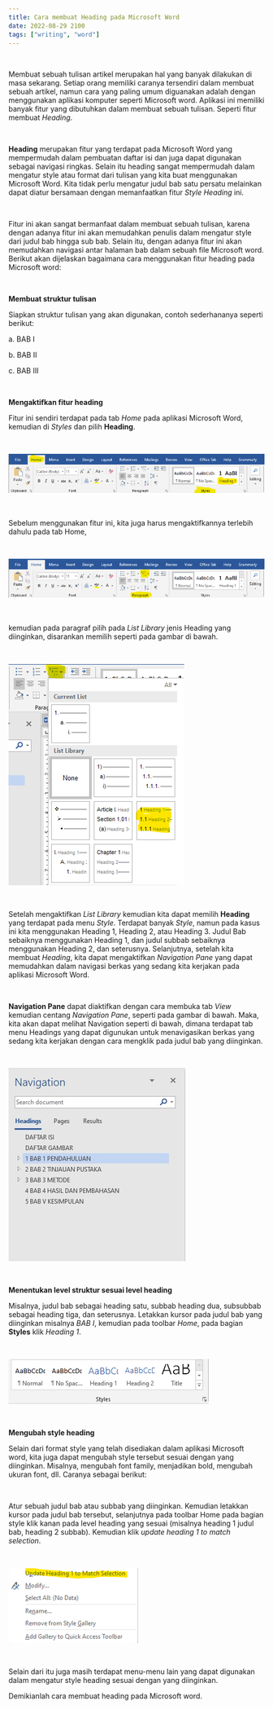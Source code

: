 ```yaml
---
title: Cara membuat Heading pada Microsoft Word
date: 2022-08-29 2100
tags: ["writing", "word"]
---
```


<br>

Membuat sebuah tulisan artikel merupakan hal yang banyak dilakukan di masa sekarang. Setiap orang memiliki caranya tersendiri dalam membuat sebuah artikel, namun cara yang paling umum diguanakan adalah dengan menggunakan aplikasi komputer seperti Microsoft word. Aplikasi ini memiliki banyak fitur yang dibutuhkan dalam membuat sebuah tulisan. Seperti fitur membuat *Heading*.

<br>

**Heading** merupakan fitur yang terdapat pada Microsoft Word yang mempermudah dalam pembuatan daftar isi dan juga dapat digunakan sebagai navigasi ringkas. Selain itu heading sangat mempermudah dalam mengatur style atau format dari tulisan yang kita buat menggunakan Microsoft Word. Kita tidak perlu mengatur judul bab satu persatu melainkan dapat diatur bersamaan dengan memanfaatkan fitur *Style Heading* ini.

<br>

Fitur ini akan sangat bermanfaat dalam membuat sebuah tulisan, karena dengan adanya fitur ini akan memudahkan penulis dalam mengatur style dari judul bab hingga sub bab. Selain itu, dengan adanya fitur ini akan memudahkan navigasi antar halaman bab dalam sebuah file Microsoft word. Berikut akan dijelaskan bagaimana cara menggunakan fitur heading pada Microsoft word:

<br> 

**Membuat struktur tulisan**

Siapkan struktur tulisan yang akan digunakan, contoh sederhananya seperti berikut:

a. BAB I

b. BAB II

c. BAB III

<br>

**Mengaktifkan fitur heading**

Fitur ini sendiri terdapat pada tab *Home* pada aplikasi Microsoft Word, kemudian di *Styles* dan pilih **Heading**.

<br>

![](./1.png)

<br>

Sebelum menggunakan fitur ini, kita juga harus mengaktifkannya terlebih dahulu pada tab Home,

<br>

![](./2.png)

<br>

kemudian pada paragraf pilih pada *List Library* jenis Heading yang diinginkan, disarankan memilih seperti pada gambar di bawah.

<br>

![](./3.png)

<br>

Setelah mengaktifkan *List Library* kemudian kita dapat memilih **Heading** yang terdapat pada menu *Style*. Terdapat banyak *Style*, namun pada kasus ini kita menggunakan Heading 1, Heading 2, atau Heading 3. Judul Bab sebaiknya menggunakan Heading 1, dan judul subbab sebaiknya menggunakan Heading 2, dan seterusnya. Selanjutnya, setelah kita membuat *Heading*, kita dapat mengaktifkan *Navigation Pane* yang dapat memudahkan dalam navigasi berkas yang sedang kita kerjakan pada aplikasi Microsoft Word.

<br>

**Navigation Pane** dapat diaktifkan dengan cara membuka tab *View* kemudian centang *Navigation Pane*, seperti pada gambar di bawah. Maka, kita akan dapat melihat Navigation seperti di bawah, dimana terdapat tab menu Headings yang dapat digunukan untuk menavigasikan berkas yang sedang kita kerjakan dengan cara mengklik pada judul bab yang diinginkan.

<br>

![View](./4.jpg)

<br>

**Menentukan level struktur sesuai level heading**

Misalnya, judul bab sebagai heading satu, subbab heading dua, subsubbab sebagai heading tiga, dan seterusnya. Letakkan kursor pada judul bab yang diinginkan misalnya *BAB I*, kemudian pada toolbar *Home*, pada bagian **Styles** klik *Heading 1*.

<br>

![](./5.png)

<br>

**Mengubah style heading**

Selain dari format style yang telah disediakan dalam aplikasi Microsoft word, kita juga dapat mengubah style tersebut sesuai dengan yang diinginkan. Misalnya, mengubah font family, menjadikan bold, mengubah ukuran font, dll. Caranya sebagai berikut:

<br>

Atur sebuah judul bab atau subbab yang diinginkan. Kemudian letakkan kursor pada judul bab tersebut, selanjutnya pada toolbar Home pada bagian style klik kanan pada level heading yang sesuai (misalnya heading 1 judul bab, heading 2 subbab). Kemudian klik *update heading 1 to match selection*.

<br>

![](./6.png)

<br>

Selain dari itu juga masih terdapat menu-menu lain yang dapat digunakan dalam mengatur style heading sesuai dengan yang diinginkan.

Demikianlah cara membuat heading pada Microsoft word.